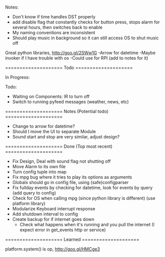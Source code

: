 Notes:
* Don't know if time handles DST properly
* add disable flag that constantly checks for button press, stops alarm for several hours, then switches back to enable
* My naming conventions are inconsistent
* Should play music in background so it can still access OS to shut music off

Great python libraries, http://goo.gl/2SWw1G
-Arrow for datetime
-Maybe invoker if I have trouble with os
-Could use for RPI (add to notes for it)

==================== Todo ====================

In Progress:

Todo:
* Waiting on Components: IR to turn off
* Switch to running pyfeed messages (weather, news, etc)

==================== Notes (Potential todo) ====================

* Change to arrow for datetime?
* Should I move the UI to separate Module
* Sound start and stop are very similar, adjust design?

==================== Done (Top most recent) ====================

* Fix Design, Deal with sound flag not shutting off
* Move Alarm to its own file
* Turn config tuple into map
* Fix mpg bug where it tries to play its options as arguments
* Globals should go in config file, using (safe)configparser
* Fix fullday events by checking for datetime, look for events by query (add query to config)
* Check for OS when calling mpg (since python library is different) (use platform library)
* Modularize Keyboard interrupt response
* Add shutdown interval to config
* Create backup for if internet goes down
  * Check what happens when it's running and you pull the internet (I expect error in get_events http or service)

==================== Learned ====================

platform.system() is op, http://goo.gl/HMCge3
